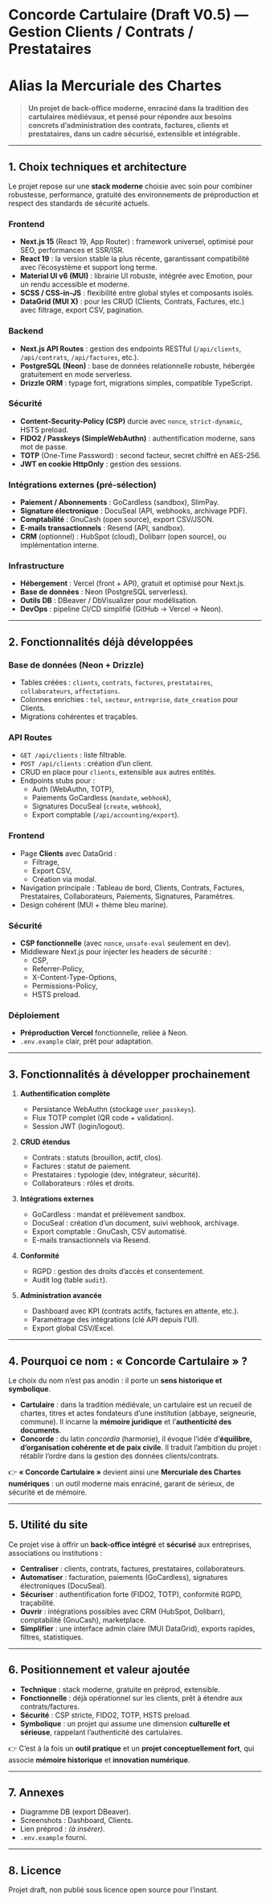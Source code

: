 # Concorde Cartulaire (Draft V0.5) — Gestion Clients / Contrats / Prestataires
# Alias la Mercuriale des Chartes

> **Un projet de back-office moderne, enraciné dans la tradition des cartulaires médiévaux, et pensé pour répondre aux besoins concrets d’administration des contrats, factures, clients et prestataires, dans un cadre sécurisé, extensible et intégrable.**

---

## 1. Choix techniques et architecture

Le projet repose sur une **stack moderne** choisie avec soin pour combiner robustesse, performance, gratuité des environnements de préproduction et respect des standards de sécurité actuels.

### Frontend
- **Next.js 15** (React 19, App Router) : framework universel, optimisé pour SEO, performances et SSR/ISR.
- **React 19** : la version stable la plus récente, garantissant compatibilité avec l’écosystème et support long terme.
- **Material UI v6 (MUI)** : librairie UI robuste, intégrée avec Emotion, pour un rendu accessible et moderne.
- **SCSS / CSS-in-JS** : flexibilité entre global styles et composants isolés.
- **DataGrid (MUI X)** : pour les CRUD (Clients, Contrats, Factures, etc.) avec filtrage, export CSV, pagination.

### Backend
- **Next.js API Routes** : gestion des endpoints RESTful (`/api/clients`, `/api/contrats`, `/api/factures`, etc.).
- **PostgreSQL (Neon)** : base de données relationnelle robuste, hébergée gratuitement en mode serverless.
- **Drizzle ORM** : typage fort, migrations simples, compatible TypeScript.

### Sécurité
- **Content-Security-Policy (CSP)** durcie avec `nonce`, `strict-dynamic`, HSTS preload.
- **FIDO2 / Passkeys (SimpleWebAuthn)** : authentification moderne, sans mot de passe.
- **TOTP** (One-Time Password) : second facteur, secret chiffré en AES-256.
- **JWT en cookie HttpOnly** : gestion des sessions.

### Intégrations externes (pré-sélection)
- **Paiement / Abonnements** : GoCardless (sandbox), SlimPay.
- **Signature électronique** : DocuSeal (API, webhooks, archivage PDF).
- **Comptabilité** : GnuCash (open source), export CSV/JSON.
- **E-mails transactionnels** : Resend (API, sandbox).
- **CRM** (optionnel) : HubSpot (cloud), Dolibarr (open source), ou implémentation interne.

### Infrastructure
- **Hébergement** : Vercel (front + API), gratuit et optimisé pour Next.js.
- **Base de données** : Neon (PostgreSQL serverless).
- **Outils DB** : DBeaver / DbVisualizer pour modélisation.
- **DevOps** : pipeline CI/CD simplifié (GitHub → Vercel → Neon).

---

## 2. Fonctionnalités déjà développées

### Base de données (Neon + Drizzle)
- Tables créées : `clients`, `contrats`, `factures`, `prestataires`, `collaborateurs`, `affectations`.
- Colonnes enrichies : `tel`, `secteur`, `entreprise`, `date_creation` pour Clients.
- Migrations cohérentes et traçables.

### API Routes
- `GET /api/clients` : liste filtrable.
- `POST /api/clients` : création d’un client.
- CRUD en place pour `clients`, extensible aux autres entités.
- Endpoints stubs pour :
  - Auth (WebAuthn, TOTP),
  - Paiements GoCardless (`mandate`, `webhook`),
  - Signatures DocuSeal (`create`, `webhook`),
  - Export comptable (`/api/accounting/export`).

### Frontend
- Page **Clients** avec DataGrid :
  - Filtrage,
  - Export CSV,
  - Création via modal.
- Navigation principale : Tableau de bord, Clients, Contrats, Factures, Prestataires, Collaborateurs, Paiements, Signatures, Paramètres.
- Design cohérent (MUI + thème bleu marine).

### Sécurité
- **CSP fonctionnelle** (avec `nonce`, `unsafe-eval` seulement en dev).
- Middleware Next.js pour injecter les headers de sécurité :
  - CSP,
  - Referrer-Policy,
  - X-Content-Type-Options,
  - Permissions-Policy,
  - HSTS preload.

### Déploiement
- **Préproduction Vercel** fonctionnelle, reliée à Neon.
- `.env.example` clair, prêt pour adaptation.

---

## 3. Fonctionnalités à développer prochainement

1. **Authentification complète**
   - Persistance WebAuthn (stockage `user_passkeys`).
   - Flux TOTP complet (QR code + validation).
   - Session JWT (login/logout).

2. **CRUD étendus**
   - Contrats : statuts (brouillon, actif, clos).
   - Factures : statut de paiement.
   - Prestataires : typologie (dev, intégrateur, sécurité).
   - Collaborateurs : rôles et droits.

3. **Intégrations externes**
   - GoCardless : mandat et prélèvement sandbox.
   - DocuSeal : création d’un document, suivi webhook, archivage.
   - Export comptable : GnuCash, CSV automatisé.
   - E-mails transactionnels via Resend.

4. **Conformité**
   - RGPD : gestion des droits d’accès et consentement.
   - Audit log (table `audit`).

5. **Administration avancée**
   - Dashboard avec KPI (contrats actifs, factures en attente, etc.).
   - Paramétrage des intégrations (clé API depuis l’UI).
   - Export global CSV/Excel.

---

## 4. Pourquoi ce nom : « Concorde Cartulaire » ?

Le choix du nom n’est pas anodin : il porte un **sens historique et symbolique**.

- **Cartulaire** : dans la tradition médiévale, un cartulaire est un recueil de chartes, titres et actes fondateurs d’une institution (abbaye, seigneurie, commune). Il incarne la **mémoire juridique** et l’**authenticité des documents**.
- **Concorde** : du latin *concordia* (harmonie), il évoque l’idée d’**équilibre, d’organisation cohérente et de paix civile**. Il traduit l’ambition du projet : rétablir l’ordre dans la gestion des données clients/contrats.

👉 **« Concorde Cartulaire »** devient ainsi une **Mercuriale des Chartes numériques** : un outil moderne mais enraciné, garant de sérieux, de sécurité et de mémoire.

---

## 5. Utilité du site

Ce projet vise à offrir un **back-office intégré** et **sécurisé** aux entreprises, associations ou institutions :

- **Centraliser** : clients, contrats, factures, prestataires, collaborateurs.
- **Automatiser** : facturation, paiements (GoCardless), signatures électroniques (DocuSeal).
- **Sécuriser** : authentification forte (FIDO2, TOTP), conformité RGPD, traçabilité.
- **Ouvrir** : intégrations possibles avec CRM (HubSpot, Dolibarr), comptabilité (GnuCash), marketplace.
- **Simplifier** : une interface admin claire (MUI DataGrid), exports rapides, filtres, statistiques.

---

## 6. Positionnement et valeur ajoutée

- **Technique** : stack moderne, gratuite en préprod, extensible.
- **Fonctionnelle** : déjà opérationnel sur les clients, prêt à étendre aux contrats/factures.
- **Sécurité** : CSP stricte, FIDO2, TOTP, HSTS preload.
- **Symbolique** : un projet qui assume une dimension **culturelle et sérieuse**, rappelant l’authenticité des cartulaires.

👉 C’est à la fois un **outil pratique** et un **projet conceptuellement fort**, qui associe **mémoire historique** et **innovation numérique**.

---

## 7. Annexes

- Diagramme DB (export DBeaver).
- Screenshots : Dashboard, Clients.
- Lien préprod : *(à insérer)*.
- `.env.example` fourni.

---

## 8. Licence

Projet draft, non publié sous licence open source pour l’instant.
